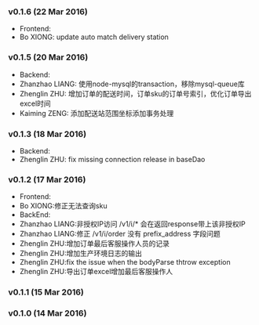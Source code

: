 ### v0.1.6 (22 Mar 2016)
* Frontend:
 * Bo XIONG: update auto match delivery station

### v0.1.5 (20 Mar 2016)
* Backend:
 * Zhanzhao LIANG: 使用node-mysql的transaction，移除mysql-queue库
 * Zhenglin ZHU: 增加订单的配送时间，订单sku的订单号索引，优化订单导出excel时间
 * Kaiming ZENG: 添加配送站范围坐标添加事务处理

### v0.1.3 (18 Mar 2016)
* Backend:
 * Zhenglin ZHU: fix missing connection release in baseDao

### v0.1.2 (17 Mar 2016)
* Frontend:
 * Bo XIONG:修正无法查询sku
* BackEnd:
 * Zhanzhao LIANG:非授权IP访问 /v1/i/* 会在返回response带上该非授权IP
 * Zhanzhao LIANG:修正 /v1/i/order 没有 prefix_address 字段问题
 * Zhenglin ZHU:增加订单最后客服操作人员的记录
 * Zhenglin ZHU:增加生产环境日志的输出
 * Zhenglin ZHU:fix the issue when the bodyParse thtrow exception
 * Zhenglin ZHU:导出订单excel增加最后客服操作人

### v0.1.1 (15 Mar 2016)
### v0.1.0 (14 Mar 2016)
